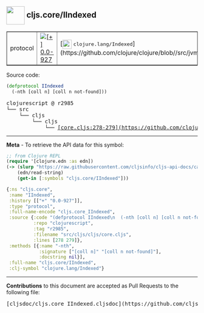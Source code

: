 ## <img width="48px" valign="middle" src="http://i.imgur.com/Hi20huC.png"> cljs.core/IIndexed

 <table border="1">
<tr>

<td>protocol</td>
<td><a href="https://github.com/cljsinfo/cljs-api-docs/tree/0.0-927"><img valign="middle" alt="[+] 0.0-927" src="https://img.shields.io/badge/+-0.0--927-lightgrey.svg"></a> </td>
<td>
[<img height="24px" valign="middle" src="http://i.imgur.com/1GjPKvB.png"> <samp>clojure.lang/Indexed</samp>](https://github.com/clojure/clojure/blob//src/jvm/clojure/lang/Indexed.java)
</td>
</tr>
</table>






Source code:

```clj
(defprotocol IIndexed
  (-nth [coll n] [coll n not-found]))
```

 <pre>
clojurescript @ r2985
└── src
    └── cljs
        └── cljs
            └── <ins>[core.cljs:278-279](https://github.com/clojure/clojurescript/blob/r2985/src/cljs/cljs/core.cljs#L278-L279)</ins>
</pre>


---

__Meta__ - To retrieve the API data for this symbol:

```clj
;; from Clojure REPL
(require '[clojure.edn :as edn])
(-> (slurp "https://raw.githubusercontent.com/cljsinfo/cljs-api-docs/catalog/cljs-api.edn")
    (edn/read-string)
    (get-in [:symbols "cljs.core/IIndexed"]))
```

```clj
{:ns "cljs.core",
 :name "IIndexed",
 :history [["+" "0.0-927"]],
 :type "protocol",
 :full-name-encode "cljs.core_IIndexed",
 :source {:code "(defprotocol IIndexed\n  (-nth [coll n] [coll n not-found]))",
          :repo "clojurescript",
          :tag "r2985",
          :filename "src/cljs/cljs/core.cljs",
          :lines [278 279]},
 :methods [{:name "-nth",
            :signature ["[coll n]" "[coll n not-found]"],
            :docstring nil}],
 :full-name "cljs.core/IIndexed",
 :clj-symbol "clojure.lang/Indexed"}

```

---

__Contributions__ to this document are accepted as Pull Requests to the following file:

 <pre>
[cljsdoc/cljs.core_IIndexed.cljsdoc](https://github.com/cljsinfo/cljs-api-docs/blob/master/cljsdoc/cljs.core_IIndexed.cljsdoc)
</pre>

